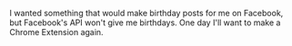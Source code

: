 I wanted something that would make birthday posts for me on Facebook, but Facebook's API won't give me birthdays. One day I'll want to make a Chrome Extension again.